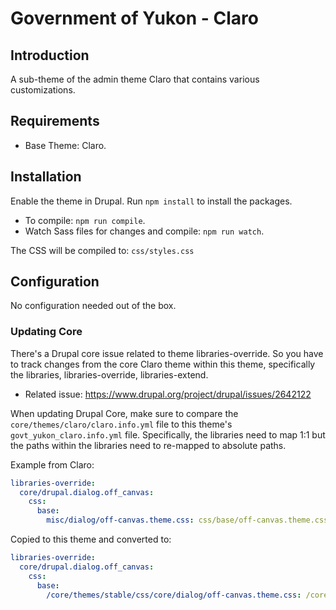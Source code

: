 # Government of Yukon - Claro

## Introduction
A sub-theme of the admin theme Claro that contains various customizations.

## Requirements
- Base Theme: Claro.

## Installation
Enable the theme in Drupal. Run `npm install` to install the packages.

- To compile: `npm run compile`.
- Watch Sass files for changes and compile: `npm run watch`.

The CSS will be compiled to: `css/styles.css`

## Configuration
No configuration needed out of the box.

### Updating Core
There's a Drupal core issue related to theme libraries-override. So you have to
track changes from the core Claro theme within this theme, specifically the
libraries, libraries-override, libraries-extend.

- Related issue: https://www.drupal.org/project/drupal/issues/2642122

When updating Drupal Core, make sure to compare the
`core/themes/claro/claro.info.yml` file to this theme's
`govt_yukon_claro.info.yml` file. Specifically, the libraries need to map 1:1
but the paths within the libraries need to re-mapped to absolute paths.

Example from Claro:

```yml
libraries-override:
  core/drupal.dialog.off_canvas:
    css:
      base:
        misc/dialog/off-canvas.theme.css: css/base/off-canvas.theme.css
```

Copied to this theme and converted to:

```yml
libraries-override:
  core/drupal.dialog.off_canvas:
    css:
      base:
        /core/themes/stable/css/core/dialog/off-canvas.theme.css: /core/themes/claro/css/base/off-canvas.theme.css
```
